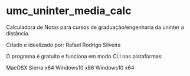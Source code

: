 # umc_uninter_media_calc
Calculadora de Notas para cursos de graduação/engenharia da uninter a distância.

Criado e idealizado por: Rafael Rodrigo Silveira

O programa é gratuíto e funciona em modo CLI nas plataformas:

MacOSX Sierra x64
Windows10 x86
Windows10 x64
